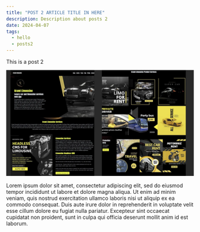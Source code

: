 ```yaml
---
title: "POST 2 ARTICLE TITLE IN HERE"
description: Description about posts 2
date: 2024-04-07
tags:
  - hello
  - posts2
---
```


This is a post 2

![Creativitas dev](./pic/eleventycarwebsitelimousine.webp)

Lorem ipsum dolor sit amet, consectetur adipiscing elit, sed do eiusmod tempor incididunt ut labore et dolore magna aliqua. Ut enim ad minim veniam, quis nostrud exercitation ullamco laboris nisi ut aliquip ex ea commodo consequat. Duis aute irure dolor in reprehenderit in voluptate velit esse cillum dolore eu fugiat nulla pariatur. Excepteur sint occaecat cupidatat non proident, sunt in culpa qui officia deserunt mollit anim id est laborum.
